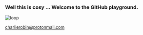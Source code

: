 ### Well this is cosy ... Welcome to the GitHub playground.

![loop](https://github.com/charlierobin/charlierobin/assets/10506323/8a514f2a-e8d0-4a94-a3c4-c3780bfb4d01)

charlierobin@protonmail.com
